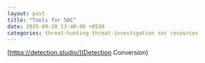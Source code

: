 ```yaml
---
layout: post
title: "Tools for SOC"
date: 2025-09-20 13:40:00 +0530
categories: threat-hunting threat-investigation soc resources
---
```


[https://detection.studio/](Detection Conversion)
